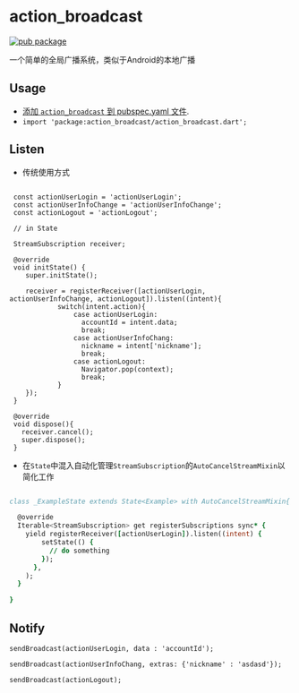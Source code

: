 # action_broadcast

[![pub package](https://img.shields.io/pub/v/action_broadcast.svg)](https://pub.dartlang.org/packages/action_broadcast)

一个简单的全局广播系统，类似于Android的本地广播

## Usage

* [添加 `action_broadcast` 到 pubspec.yaml 文件](https://flutter.io/platform-plugins/).
* `import 'package:action_broadcast/action_broadcast.dart';`

## Listen

* 传统使用方式

``` example

 const actionUserLogin = 'actionUserLogin';
 const actionUserInfoChange = 'actionUserInfoChange';
 const actionLogout = 'actionLogout';
 
 // in State

 StreamSubscription receiver;

 @override
 void initState() {
    super.initState();

    receiver = registerReceiver([actionUserLogin, actionUserInfoChange, actionLogout]).listen((intent){
            switch(intent.action){
                case actionUserLogin: 
                  accountId = intent.data;
                  break;
                case actionUserInfoChang: 
                  nickname = intent['nickname'];
                  break;
                case actionLogout: 
                  Navigator.pop(context);
                  break;
            }
    });
 }

 @override
 void dispose(){
   receiver.cancel();
   super.dispose();
 }

```

* 在`State`中混入自动化管理`StreamSubscription`的`AutoCancelStreamMixin`以简化工作

``` for state

class _ExampleState extends State<Example> with AutoCancelStreamMixin{

  @override
  Iterable<StreamSubscription> get registerSubscriptions sync* {
    yield registerReceiver([actionUserLogin]).listen((intent) {
        setState(() {
          // do something
        });
      },
    );
  }

}

```

## Notify

`sendBroadcast(actionUserLogin, data : 'accountId');`

`sendBroadcast(actionUserInfoChang, extras: {'nickname' : 'asdasd'});`

`sendBroadcast(actionLogout);`
